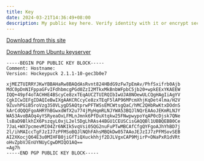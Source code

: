 ```yaml
---
title: Key
date: 2024-03-21T14:36:49+08:00
description: My public key here. Verify identity with it or encrypt secret files. (if needed)
---
```


[Download from this site](/armored-keys.asc)

[Download from Ubuntu keyserver](https://keyserver.ubuntu.com/pks/lookup?op=get&search=0x3ee3da5fe284c00871c4e0149cc827bccf14c4a8)

```key
-----BEGIN PGP PUBLIC KEY BLOCK-----
Comment: Hostname: 
Version: Hockeypuck 2.1.1-10-gec3b0e7

xjMEZTUIRRYJKwYBBAHaRw8BAQdAsRvnt824HBdG9zFw7pEmAv/PhfSxifrb0Ajb
MdC0pDnNIFppaGFvIFdhbmcgPGd0ZzI2MTkxMkBnbWFpbC5jb20+wpkEExYKAEEW
IQQ+49pf4oTACHHE4BScyCe8zxTEqAUCZTUIRQIbIwUJA8NOewULCQgHAgIiAgYV
CgkICwIEFgIDAQIeBwIXgAAKCRCcyCe8zxTEqF5lAP96MPcmXhjKqDet4lma/H2V
9ZuvhPGiB5roVzg3S0VLygD5AQtprwPFTWSsEMCWtsgQaC/hMC2QHbRwKtxDOdnS
kArCdQQQFgoAHRYhBGwxdWfX2u774jMyHqmRLNJYWA53BQJlNQrEAAoJEKmRLNJY
WA53AvoBAOq4yYSRyeaOxLFMLnJmnk6PfDuXtqkw25FNwpwypoYqAP0cDjsk7QNe
lsBaD9BlkhIX6PszqyL0xjL2el5DgLhRAs44BGU1CEUSCisGAQQBl1UBBQEBB0Ce
7JaL+WX7pcmevMI04Zr6NKIk5vqVsi05QG2nuFuPTwMBCAfCfgQYFgoAJhYhBD7j
2l/ihMAIccTgFJzIJ7zPFMSoBQJlNQhFAhsMBQkDw057AAoJEJzIJ7zPFMSovSEB
AI2XKocjQ64E3u0MIHFB0jiGfTiQXuckhhjf2DJLVgxCAP9MjirP+DNaPxR1dVRt
oHvZpbVJEnUYNUyCgwDMIQO1AQ==
=Ag7h
-----END PGP PUBLIC KEY BLOCK-----
```

